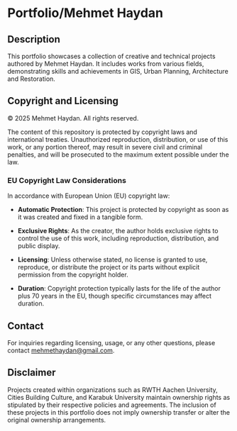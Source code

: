 # Portfolio/Mehmet Haydan

## Description

This portfolio showcases a collection of creative and technical projects authored by Mehmet Haydan. It includes works from various fields, demonstrating skills and achievements in GIS, Urban Planning, Architecture and Restoration.

## Copyright and Licensing

&copy; 2025 Mehmet Haydan. All rights reserved.

The content of this repository is protected by copyright laws and international treaties. Unauthorized reproduction, distribution, or use of this work, or any portion thereof, may result in severe civil and criminal penalties, and will be prosecuted to the maximum extent possible under the law.

### EU Copyright Law Considerations

In accordance with European Union (EU) copyright law:

- **Automatic Protection**: This project is protected by copyright as soon as it was created and fixed in a tangible form.
  
- **Exclusive Rights**: As the creator, the author holds exclusive rights to control the use of this work, including reproduction, distribution, and public display.

- **Licensing**: Unless otherwise stated, no license is granted to use, reproduce, or distribute the project or its parts without explicit permission from the copyright holder.

- **Duration**: Copyright protection typically lasts for the life of the author plus 70 years in the EU, though specific circumstances may affect duration.

## Contact

For inquiries regarding licensing, usage, or any other questions, please contact mehmethaydan@gmail.com.

## Disclaimer

Projects created within organizations such as RWTH Aachen University, Cities Building Culture, and Karabuk University maintain ownership rights as stipulated by their respective policies and agreements. The inclusion of these projects in this portfolio does not imply ownership transfer or alter the original ownership arrangements.


